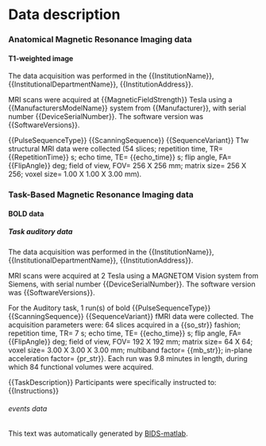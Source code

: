 
# Data description


### Anatomical Magnetic Resonance Imaging data

#### T1-weighted image

The data acquisition was performed in the {{InstitutionName}}, {{InstitutionalDepartmentName}}, 
{{InstitutionAddress}}.

MRI scans were acquired at {{MagneticFieldStrength}} Tesla using a {{ManufacturersModelName}} 
system from {{Manufacturer}}, with serial number {{DeviceSerialNumber}}. 
The software version was {{SoftwareVersions}}.

{{PulseSequenceType}} {{ScanningSequence}} {{SequenceVariant}} T1w structural MRI 
data were collected (54 slices; repetition time, TR= {{RepetitionTime}} s; echo 
time, TE= {{echo_time}} s; flip angle, FA= {{FlipAngle}} deg; field of view, FOV= 
256 X 256 mm; matrix size= 256 X 256; voxel size= 1.00 X 1.00 X 3.00 mm).

### Task-Based Magnetic Resonance Imaging data

#### BOLD data

##### Task auditory data

The data acquisition was performed in the {{InstitutionName}}, {{InstitutionalDepartmentName}}, 
{{InstitutionAddress}}.

MRI scans were acquired at 2 Tesla using a MAGNETOM Vision system from Siemens, 
with serial number {{DeviceSerialNumber}}. The software version was {{SoftwareVersions}}.

For the Auditory task, 1 run(s) of bold {{PulseSequenceType}} {{ScanningSequence}} 
{{SequenceVariant}} fMRI data were collected. The acquisition parameters were: 
64 slices acquired in a {{so_str}} fashion; repetition time, TR= 7 s; echo time, 
TE= {{echo_time}} s; flip angle, FA= {{FlipAngle}} deg; field of view, FOV= 192 
X 192 mm; matrix size= 64 X 64; voxel size= 3.00 X 3.00 X 3.00 mm; multiband 
factor= {{mb_str}}; in-plane acceleration factor= {pr_str}}. Each run was 9.8 minutes 
in length, during which 84 functional volumes were acquired.

{{TaskDescription}} Participants were specifically instructed to: {{Instructions}}

###### events data

This text was automatically generated by [BIDS-matlab](https://github.com/bids-standard/bids-matlab).

